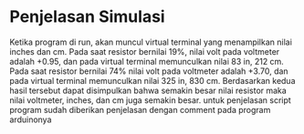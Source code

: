# Penjelasan Simulasi

Ketika program di run, akan muncul virtual terminal yang menampilkan nilai inches dan cm.
Pada saat resistor bernilai 19%, nilai volt pada voltmeter adalah +0.95, dan pada virtual terminal memunculkan nilai 83 in, 212 cm.
Pada saat resistor bernilai 74% nilai volt pada voltmeter adalah +3.70, dan pada virtual terminal memunculkan nilai 325 in, 830 cm.
Berdasarkan kedua hasil tersebut dapat disimpulkan bahwa semakin besar nilai resistor maka nilai voltmeter, inches, dan cm juga semakin besar.
untuk penjelasan script program sudah diberikan penjelasan dengan comment pada program arduinonya
